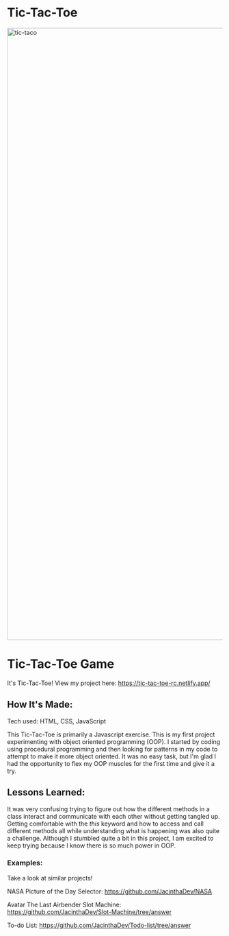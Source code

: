 # Tic-Tac-Toe

<img width="1428" alt="tic-taco" src="https://github.com/JacinthaDev/Tic-Tac-Toe/assets/129231721/9a31577e-d241-40bb-8c29-098c950a9c12">

# Tic-Tac-Toe Game
It's Tic-Tac-Toe!
View my project here: https://tic-tac-toe-rc.netlify.app/


## How It's Made:
Tech used: HTML, CSS, JavaScript

This Tic-Tac-Toe is primarily a Javascript exercise. This is my first project experimenting with object oriented programming (OOP). I started by coding using procedural programming and then looking for patterns in my code to attempt to make it more object oriented. It was no easy task, but I'm glad I had the opportunity to flex my OOP muscles for the first time and give it a try.



## Lessons Learned:
It was very confusing trying to figure out how the different methods in a class interact and communicate with each other without getting tangled up. Getting comfortable with the _this_ keyword and how to access and call different methods all while understanding what is happening was also quite a challenge. Although I stumbled quite a bit in this project, I am excited to keep trying because I know there is so much power in OOP.

### Examples:
Take a look at similar projects!

NASA Picture of the Day Selector: https://github.com/JacinthaDev/NASA

Avatar The Last Airbender Slot Machine: https://github.com/JacinthaDev/Slot-Machine/tree/answer

To-do List: https://github.com/JacinthaDev/Todo-list/tree/answer
